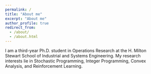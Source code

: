 ```yaml
---
permalink: /
title: "About me"
excerpt: "About me"
author_profile: true
redirect_from: 
  - /about/
  - /about.html
---
```

I am a third-year Ph.D. student in Operations Research at the H. Milton Stewart School of Industrial and Systems Engineering. My research interests lie in Stochastic Programming, Integer Programming, Convex Analysis, and Reinforcement Learning.
